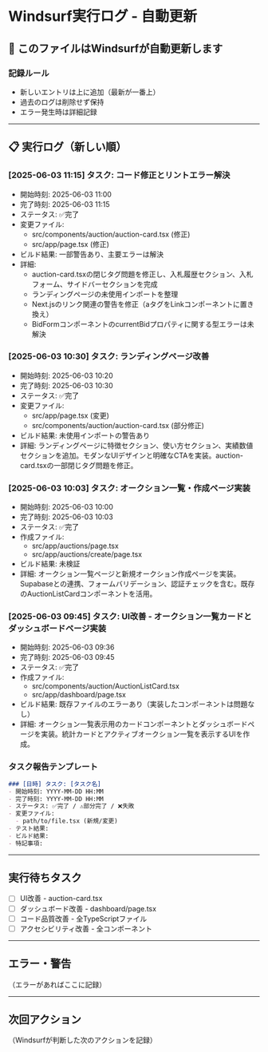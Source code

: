 # Windsurf実行ログ - 自動更新

## 📝 このファイルはWindsurfが自動更新します

### 記録ルール

- 新しいエントリは上に追加（最新が一番上）
- 過去のログは削除せず保持
- エラー発生時は詳細記録

---

## 📋 実行ログ（新しい順）

<!-- 新しいエントリはここに追加 -->

### [2025-06-03 11:15] タスク: コード修正とリントエラー解決

- 開始時刻: 2025-06-03 11:00
- 完了時刻: 2025-06-03 11:15
- ステータス: ✅完了
- 変更ファイル:  
  - src/components/auction/auction-card.tsx (修正)
  - src/app/page.tsx (修正)
- ビルド結果: 一部警告あり、主要エラーは解決
- 詳細: 
  - auction-card.tsxの閉じタグ問題を修正し、入札履歴セクション、入札フォーム、サイドバーセクションを完成
  - ランディングページの未使用インポートを整理
  - Next.jsのリンク関連の警告を修正（aタグをLinkコンポーネントに置き換え）
  - BidFormコンポーネントのcurrentBidプロパティに関する型エラーは未解決

### [2025-06-03 10:30] タスク: ランディングページ改善

- 開始時刻: 2025-06-03 10:20
- 完了時刻: 2025-06-03 10:30
- ステータス: ✅完了
- 変更ファイル:  
  - src/app/page.tsx (変更)
  - src/components/auction/auction-card.tsx (部分修正)
- ビルド結果: 未使用インポートの警告あり
- 詳細: ランディングページに特徴セクション、使い方セクション、実績数値セクションを追加。モダンなUIデザインと明確なCTAを実装。auction-card.tsxの一部閉じタグ問題を修正。

### [2025-06-03 10:03] タスク: オークション一覧・作成ページ実装

- 開始時刻: 2025-06-03 10:00
- 完了時刻: 2025-06-03 10:03
- ステータス: ✅完了
- 作成ファイル:  
  - src/app/auctions/page.tsx
  - src/app/auctions/create/page.tsx
- ビルド結果: 未検証
- 詳細: オークション一覧ページと新規オークション作成ページを実装。Supabaseとの連携、フォームバリデーション、認証チェックを含む。既存のAuctionListCardコンポーネントを活用。

### [2025-06-03 09:45] タスク: UI改善 - オークション一覧カードとダッシュボードページ実装

- 開始時刻: 2025-06-03 09:36
- 完了時刻: 2025-06-03 09:45
- ステータス: ✅完了
- 作成ファイル:  
  - src/components/auction/AuctionListCard.tsx
  - src/app/dashboard/page.tsx
- ビルド結果: 既存ファイルのエラーあり（実装したコンポーネントは問題なし）
- 詳細: オークション一覧表示用のカードコンポーネントとダッシュボードページを実装。統計カードとアクティブオークション一覧を表示するUIを作成。

### タスク報告テンプレート

```markdown
### [日時] タスク: [タスク名]
- 開始時刻: YYYY-MM-DD HH:MM
- 完了時刻: YYYY-MM-DD HH:MM
- ステータス: ✅完了 / ⚠️部分完了 / ❌失敗
- 変更ファイル:
  - path/to/file.tsx (新規/変更)
- テスト結果: 
- ビルド結果: 
- 特記事項: 
```

---

## 実行待ちタスク

- [ ] UI改善 - auction-card.tsx
- [ ] ダッシュボード改善 - dashboard/page.tsx
- [ ] コード品質改善 - 全TypeScriptファイル
- [ ] アクセシビリティ改善 - 全コンポーネント

---

## エラー・警告

（エラーがあればここに記録）

---

## 次回アクション
（Windsurfが判断した次のアクションを記録）
